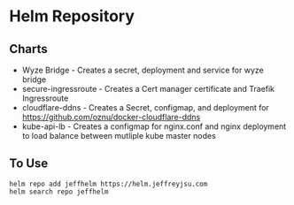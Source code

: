 # Helm Repository 

## Charts
* Wyze Bridge - Creates a secret, deployment and service for wyze bridge
* secure-ingressroute - Creates a Cert manager certificate and Traefik Ingressroute 
* cloudflare-ddns - Creates a Secret, configmap, and deployment for https://github.com/oznu/docker-cloudflare-ddns 
* kube-api-lb - Creates a configmap for nginx.conf and nginx deployment to load balance between mutliple kube master nodes

## To Use 

```
helm repo add jeffhelm https://helm.jeffreyjsu.com
helm search repo jeffhelm
```
